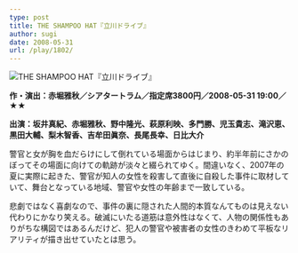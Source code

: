 ```yaml
---
type: post
title: THE SHAMPOO HAT『立川ドライブ』
author: sugi
date: 2008-05-31
url: /play/1802/
---
```

<img src="/images/play/20080531.jpg" alt="THE SHAMPOO HAT『立川ドライブ』" class="alignleft" />

**作・演出：赤堀雅秋／シアタートラム／指定席3800円／2008-05-31 19:00／★★**

**出演：坂井真紀、赤堀雅秋、野中隆光、萩原利映、多門勝、児玉貴志、滝沢恵、黒田大輔、梨木智香、吉牟田眞奈、長尾長幸、日比大介**

警官と女が胸を血だらけにして倒れている場面からはじまり、約半年前にさかのぼってその場面に向けての軌跡が淡々と綴られてゆく。間違いなく、2007年の夏に実際に起きた、警官が知人の女性を殺害して直後に自殺した事件に取材していて、舞台となっている地域、警官や女性の年齢まで一致している。

悲劇ではなく喜劇なので、事件の裏に隠された人間的本質なんてものは見えない代わりにかなり笑える。破滅にいたる道筋は意外性はなくて、人物の関係性もありがちな構図ではあるんだけど、犯人の警官や被害者の女性のきわめて平板なリアリティが描き出せていたとは思う。
